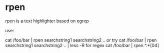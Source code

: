 rpen
====

rpen is a text highlighter based on egrep

use: 

cat /foo/bar | rpen searchstring1 searchstring2 .. 
or try
cat /foo/bar | rpen searchstring1 searchstring2 .. | less -R 
for regex
cat /foo/bar | rpen ^.*[04]
